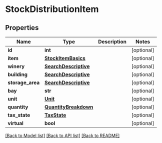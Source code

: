 # StockDistributionItem

## Properties
Name | Type | Description | Notes
------------ | ------------- | ------------- | -------------
**id** | **int** |  | [optional] 
**item** | [**StockItemBasics**](StockItemBasics.md) |  | [optional] 
**winery** | [**SearchDescriptive**](SearchDescriptive.md) |  | [optional] 
**building** | [**SearchDescriptive**](SearchDescriptive.md) |  | [optional] 
**storage_area** | [**SearchDescriptive**](SearchDescriptive.md) |  | [optional] 
**bay** | **str** |  | [optional] 
**unit** | [**Unit**](Unit.md) |  | [optional] 
**quantity** | [**QuantityBreakdown**](QuantityBreakdown.md) |  | [optional] 
**tax_state** | [**TaxState**](TaxState.md) |  | [optional] 
**virtual** | **bool** |  | [optional] 

[[Back to Model list]](../README.md#documentation-for-models) [[Back to API list]](../README.md#documentation-for-api-endpoints) [[Back to README]](../README.md)


